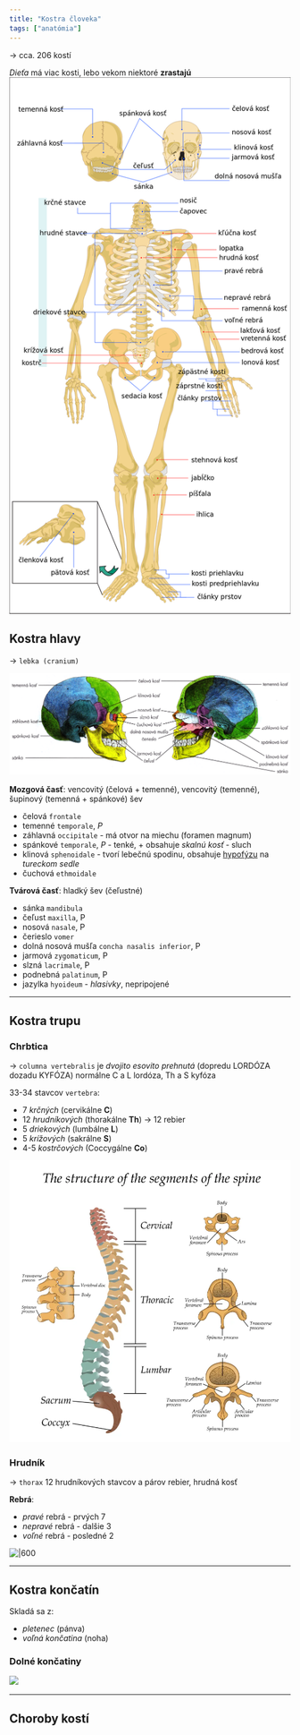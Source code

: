 ```yaml
---
title: "Kostra človeka"
tags: ["anatómia"]
---
```


-> cca. 206 kostí

*Dieťa* má viac kosti, lebo vekom niektoré **zrastajú**
![|550](attachments/kostra_človeka_celá.png)

## Kostra hlavy
-> `lebka (cranium)` 

![|800](attachments/kostra_hlavy.png)

**Mozgová časť**: 
vencovitý (čelová + temenné), vencovitý (temenné), šupinový (temenná + spánkové) šev
- čelová `frontale`
- temenné `temporale`, *P*
- záhlavná `occipitale` - má otvor na miechu ($\text{foramen magnum}$)
- spánkové `temporale`, *P* - tenké, + obsahuje *skalnú kosť* - sluch
- klinová `sphenoidale` - tvorí lebečnú spodinu, obsahuje [hypofýzu](bio/žľazy.md#Hypofýza) na *tureckom sedle*
- čuchová `ethmoidale`

**Tvárová časť**:
hladký šev (čeľustné)
- sánka `mandibula`
- čeľust `maxilla`, P
- nosová `nasale`, P
- čerieslo `vomer`
- dolná nosová mušľa `concha nasalis inferior`, P
- jarmová `zygomaticum`, P
- slzná `lacrimale`, P
- podnebná `palatinum`, P
- jazylka `hyoideum` - *hlasivky*, nepripojené

---

## Kostra trupu
### Chrbtica
-> `columna vertebralis` 
je *dvojito esovito prehnutá* (dopredu $\text{LORDÓZA}$ dozadu $\text{KYFÓZA}$)
normálne C a L lordóza, Th a S kyfóza

33-34 stavcov `vertebra`:
- 7 *krčných* (cervikálne $\textbf{C}$)
- 12 *hrudníkových* (thorakálne $\textbf{Th}$) -> 12 rebier
- 5 *driekových* (lumbálne $\textbf{L}$)
- 5 *krížových* (sakrálne $\textbf{S}$)
- 4-5 *kostrčových* (Coccygálne $\textbf{Co}$)

![|600](attachments/kostra_chrbtice.png)


### Hrudník
-> `thorax`
12 hrudníkových stavcov a párov rebier, hrudná kosť

**Rebrá**:
- *pravé* rebrá - prvých 7
- *nepravé* rebrá - dalšie 3
- *voľné* rebrá - posledné 2

![|600](attachments/kostra_hrudníka.png)

---

## Kostra končatín
Skladá sa z:
- *pletenec* (pánva)
- *voľná končatina* (noha)

### Dolné končatiny
![](attachments/kostra_nôh.png)

---

## Choroby kostí

